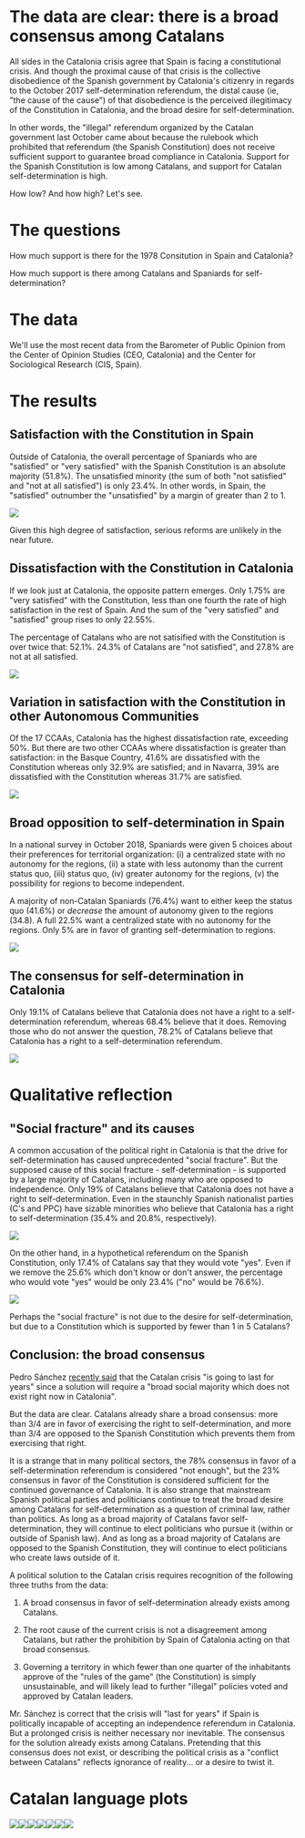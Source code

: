 The data are clear: there is a broad consensus among Catalans
================

All sides in the Catalonia crisis agree that Spain is facing a constitutional crisis. And though the proximal cause of that crisis is the collective disobedience of the Spanish government by Catalonia's citizenry in regards to the October 2017 self-determination referendum, the distal cause (ie, "the cause of the cause") of that disobedience is the perceived illegitimacy of the Constitution in Catalonia, and the broad desire for self-determination.

In other words, the "illegal" referendum organized by the Catalan government last October came about because the rulebook which prohibited that referendum (the Spanish Constitution) does not receive sufficient support to guarantee broad compliance in Catalonia. Support for the Spanish Constitution is low among Catalans, and support for Catalan self-determination is high.

How low? And how high? Let's see.

The questions
=============

How much support is there for the 1978 Consitution in Spain and Catalonia?

How much support is there among Catalans and Spaniards for self-determination?

The data
========

We'll use the most recent data from the Barometer of Public Opinion from the Center of Opinion Studies (CEO, Catalonia) and the Center for Sociological Research (CIS, Spain).

The results
===========

Satisfaction with the Constitution in Spain
-------------------------------------------

Outside of Catalonia, the overall percentage of Spaniards who are "satisfied" or "very satisfied" with the Spanish Constitution is an absolute majority (51.8%). The unsatisfied minority (the sum of both "not satisfied" and "not at all satisfied") is only 23.4%. In other words, in Spain, the "satisfied" outnumber the "unsatisfied" by a margin of greater than 2 to 1.

![](figures/unnamed-chunk-2-1.png)

Given this high degree of satisfaction, serious reforms are unlikely in the near future.

Dissatisfaction with the Constitution in Catalonia
--------------------------------------------------

If we look just at Catalonia, the opposite pattern emerges. Only 1.75% are "very satisfied" with the Constitution, less than one fourth the rate of high satisfaction in the rest of Spain. And the sum of the "very satisfied" and "satisfied" group rises to only 22.55%.

The percentage of Catalans who are not satisified with the Constitution is over twice that: 52.1%. 24.3% of Catalans are "not satisfied", and 27.8% are not at all satisfied.

![](figures/unnamed-chunk-3-1.png)

Variation in satisfaction with the Constitution in other Autonomous Communities
-------------------------------------------------------------------------------

Of the 17 CCAAs, Catalonia has the highest dissatisfaction rate, exceeding 50%. But there are two other CCAAs where dissatisfaction is greater than satisfaction: in the Basque Country, 41.6% are dissatisfied with the Constitution whereas only 32.9% are satisfied; and in Navarra, 39% are dissatisfied with the Constitution whereas 31.7% are satisfied.

![](figures/unnamed-chunk-4-1.png)

Broad opposition to self-determination in Spain
-----------------------------------------------

In a national survey in October 2018, Spaniards were given 5 choices about their preferences for territorial organization: (i) a centralized state with no autonomy for the regions, (ii) a state with less autonomy than the current status quo, (iii) status quo, (iv) greater autonomy for the regions, (v) the possibility for regions to become independent.

A majority of non-Catalan Spaniards (76.4%) want to either keep the status quo (41.6%) or *decrease* the amount of autonomy given to the regions (34.8). A full 22.5% want a centralized state with no autonomy for the regions. Only 5% are in favor of granting self-determination to regions.

![](figures/unnamed-chunk-5-1.png)

The consensus for self-determination in Catalonia
-------------------------------------------------

Only 19.1% of Catalans believe that Catalonia does not have a right to a self-determination referendum, whereas 68.4% believe that it does. Removing those who do not answer the question, 78.2% of Catalans believe that Catalonia has a right to a self-determination referendum.

![](figures/unnamed-chunk-6-1.png)

Qualitative reflection
======================

"Social fracture" and its causes
--------------------------------

A common accusation of the political right in Catalonia is that the drive for self-determination has caused unprecedented "social fracture". But the supposed cause of this social fracture - self-determination - is supported by a large majority of Catalans, including many who are opposed to independence. Only 19% of Catalans believe that Catalonia does not have a right to self-determination. Even in the staunchly Spanish nationalist parties (C's and PPC) have sizable minorities who believe that Catalonia has a right to self-determination (35.4% and 20.8%, respectively).

![](figures/unnamed-chunk-7-1.png)

On the other hand, in a hypothetical referendum on the Spanish Constitution, only 17.4% of Catalans say that they would vote "yes". Even if we remove the 25.6% which don't know or don't answer, the percentage who would vote "yes" would be only 23.4% ("no" would be 76.6%).

![](figures/unnamed-chunk-8-1.png)

Perhaps the "social fracture" is not due to the desire for self-determination, but due to a Constitution which is supported by fewer than 1 in 5 Catalans?

Conclusion: the broad consensus
-------------------------------

Pedro Sánchez [recently said](http://www.lamoncloa.gob.es/serviciosdeprensa/boln/Paginas/2018/boln20181223.aspx) that the Catalan crisis "is going to last for years" since a solution will require a "broad social majority which does not exist right now in Catalonia".

But the data are clear. Catalans already share a broad consensus: more than 3/4 are in favor of exercising the right to self-determination, and more than 3/4 are opposed to the Spanish Constitution which prevents them from exercising that right.

It is a strange that in many political sectors, the 78% consensus in favor of a self-determination referendum is considered "not enough", but the 23% consensus in favor of the Constitution is considered sufficient for the continued governance of Catalonia. It is also strange that mainstream Spanish political parties and politicians continue to treat the broad desire among Catalans for self-determination as a question of criminal law, rather than politics. As long as a broad majority of Catalans favor self-determination, they will continue to elect politicians who pursue it (within or outside of Spanish law). And as long as a broad majority of Catalans are opposed to the Spanish Constitution, they will continue to elect politicians who create laws outside of it.

A political solution to the Catalan crisis requires recognition of the following three truths from the data:

1.  A broad consensus in favor of self-determination already exists among Catalans.

2.  The root cause of the current crisis is not a disagreement among Catalans, but rather the prohibition by Spain of Catalonia acting on that broad consensus.

3.  Governing a territory in which fewer than one quarter of the inhabitants approve of the "rules of the game" (the Constitution) is simply unsustainable, and will likely lead to further "illegal" policies voted and approved by Catalan leaders.

Mr. Sánchez is correct that the crisis will "last for years" if Spain is politically incapable of accepting an independence referendum in Catalonia. But a prolonged crisis is neither necessary nor inevitable. The consensus for the solution already exists among Catalans. Pretending that this consensus does not exist, or describing the political crisis as a "conflict between Catalans" reflects ignorance of reality... or a desire to twist it.

Catalan language plots
======================

![](figures/unnamed-chunk-9-1.png)![](figures/unnamed-chunk-9-2.png)![](figures/unnamed-chunk-9-3.png)![](figures/unnamed-chunk-9-4.png)![](figures/unnamed-chunk-9-5.png)![](figures/unnamed-chunk-9-6.png)![](figures/unnamed-chunk-9-7.png)
